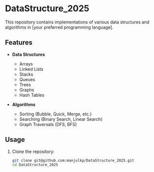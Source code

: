# DataStructure_2025

This repository contains implementations of various data structures and algorithms in [your preferred programming language].

## Features

- **Data Structures**
  - Arrays
  - Linked Lists
  - Stacks
  - Queues
  - Trees
  - Graphs
  - Hash Tables

- **Algorithms**
  - Sorting (Bubble, Quick, Merge, etc.)
  - Searching (Binary Search, Linear Search)
  - Graph Traversals (DFS, BFS)

## Usage

1. Clone the repository:
   ```bash
   git clone git@github.com:manjulkp/DataStructure_2025.git
   cd DataStructure_2025
